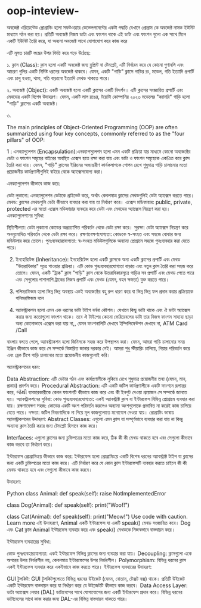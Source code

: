 # oop-inteview-

অবজেক্ট ওরিয়েন্টেড প্রোগ্রামিং হলো সফটওয়্যার ডেভেলপমেন্টের একটা পদ্ধতি যেখানে প্রোগ্রাম কে অবজেক্ট নামক ইউনিট মাধ্যমে গঠন করা হয়।  প্রতিটি অবজেক্ট নিজস্ব ডাটা এবং ফাংশন থাকে এই ডাটা এবং ফাংশন গুলো এক সাথে মিলে একটি ইউনিট তৈরি করে,  যা অন্যনা অবজেক্ট সাথে যোগাযোগ করে কাজ করে

এটি মূলত চারটি স্তম্ভের উপর ভিত্তি করে গড়ে উঠেছে:

১. ক্লাস (Class): ক্লাস হলো একটি অবজেক্ট জন্য ব্লুপ্রিন্ট বা টেমপ্লেট, এটি নির্ধারন করে যে কোনো গুণাবলি এবং আচরণ গুলির একটি নিদিষ্ট ধরনের অবজেক্ট থাকবে। যেমন, একটি "গাড়ি" ক্লাসে গাড়ির রং, মডেল, গতি ইত্যাদি প্রপার্টি এবং চালু হওয়া, থামা, গতি বাড়ানো ইত্যাদি মেথড থাকতে পারে।

২. অবজেক্ট (Object): একটি অবজেক্ট হলো একটি ক্লাসের একটি নিদর্শন। এটি ক্লাসের সংজ্ঞায়িত প্রপার্টি এবং মেথডের একটি বিশেষ উদাহরণ। যেমন, একটি লাল রঙের, টয়োটা কোম্পানির ২০২৩ মডেলের "ক্যামরি" গাড়ি হলো "গাড়ি" ক্লাসের একটি অবজেক্ট।

৩. 




The main principles of Object-Oriented Programming (OOP) are often summarized using four key concepts, commonly referred to as the "four pillars" of OOP:

1 : এনক্যাপুলেশন (Encapsulation):এনক্যাপসুলেশন হলো এমন একটি প্রক্রিয়া যার মাধ্যমে কোনো অবজেক্টের ডেটা ও ফাংশন সমূহের বাইরের অবস্থিত এক্সেস হতে রক্ষা করা যায় এবং ডাটা ও ফাংশন সমূহেকে একএিত করে ক্লাস তৈরি করা যায়। যেমন, "গাড়ি" ক্লাসের ইঞ্জিনের অভ্যন্তরীণ কার্যকলাপকে গোপন রেখে শুধুমাত্র গাড়ি চালানোর মতো প্রয়োজনীয় কার্যপ্রণালীগুলিই বাইরে থেকে অ্যাক্সেসযোগ্য করা।

এনক্যাপুলেশন কীভাবে কাজ করে:

ডেটা লুকানো: এনক্যাপুলেশন ডেটাকে প্রাইভেট করে, অর্থাৎ কেবলমাত্র ক্লাসের মেথডগুলিই ডেটা অ্যাক্সেস করতে পারে।
মেথড: ক্লাসের মেথডগুলি ডেটা কীভাবে ব্যবহার করা যায় তা নির্ধারণ করে।
এক্সেস মডিফায়ার: public, private, protected এর মতো এক্সেস মডিফায়ার ব্যবহার করে ডেটা এবং মেথডের অ্যাক্সেস নিয়ন্ত্রণ করা হয়।
এনক্যাপুলেশনের সুবিধা:

স্থিতিশীলতা: ডেটা লুকানো কোডের অপ্রত্যাশিত পরিবর্তন থেকে ডেটা রক্ষা করে।
সুরক্ষা: ডেটা অ্যাক্সেস নিয়ন্ত্রণ করে অননুমোদিত পরিবর্তন থেকে ডেটা রক্ষা করে।
রক্ষণাবেক্ষণযোগ্যতা: কোডকে স্ব-সংহত এবং সহজে বোঝার জন্য মডিউলার করে তোলে।
পুনঃব্যবহারযোগ্যতা: স্ব-সংহত মডিউলগুলিকে অন্যান্য প্রোগ্রামে সহজে পুনঃব্যবহার করা যেতে পারে।

2. ইনহেরিটেন্স (Inheritance): ইনহেরিটেন্স হলো একটি ক্লাসকে অন্য একটি ক্লাসের প্রপার্টি এবং মেথড "উত্তরাধিকার" সূত্রে পাওয়ার প্রক্রিয়া। এটি কোড পুনঃব্যবহারযোগ্যতা বাড়ায় এবং নতুন ক্লাস তৈরি করা সহজ করে তোলে। যেমন, একটি "ট্রাক" ক্লাস "গাড়ি" ক্লাস থেকে উত্তরাধিকারসূত্রে গাড়ির সব প্রপার্টি এবং মেথড পেতে পারে এবং সেগুলোর পাশাপাশি ট্রাকের নিজস্ব প্রপার্টি এবং মেথড (যেমন, বহন ক্ষমতা) যুক্ত করতে পারে।
   
3. পলিমরফিজম হলো ভিন্ন ভিন্ন অবস্থায় একই অবজেক্টের বহু রুপ ধারণ করে বা ভিন্ন ভিন্ন ফল প্রদান করার প্রক্রিয়াকে পলিমরফিজম বলে
4. অ্যাবস্ট্রাকশন হলো এমন এক ধরনের ডাটা টাইপ বর্ননা কৌশল।  যেখানে কিছু ডাটা থাকে এবং ঐ ডাটা অ্যাক্সেস করার জন্য কতোগুলো ফাংশন থাকে।  তবে ঐ টাইপের কোনো ভেরিয়েবলের ডাটা তার নিজস্ব ফাংশন সাহায্য ছাড়া অন্য কোনোভাবে এক্সেস করা যায় না,, যেমন ফাংশনালিটি দেখাবে ইম্পিলিমেন্টশন দেখাবে না,  ATM Card /Call

বাংলায় বলতে গেলে, অ্যাবস্ট্রাকশন হলো জিনিসকে সহজ করে উপস্থাপন করা। যেমন, আমরা গাড়ি চালানোর সময় ইঞ্জিন কীভাবে কাজ করে সে সম্পর্কে বিস্তারিত জানার দরকার নেই। আমরা শুধু স্টীয়ারিং চালিয়ে, গিয়ার পরিবর্তন করে এবং ব্রেক টিপে গাড়ি চালানোর মতো প্রয়োজনীয় কাজগুলোই করি।

অ্যাবস্ট্রাকশনের ধরন:

Data Abstraction: এটি ডেটার গঠন এবং কার্যপ্রণালীকে লুকিয়ে রেখে শুধুমাত্র প্রয়োজনীয় তথ্য (যেমন, মান, প্রকার) প্রদর্শন করে।
Procedural Abstraction: এটি একটি জটিল কার্যপ্রণালীকে একটি ফাংশনে রূপান্তর করে, જેથી ব্যবহারকারীকে কেবল ফাংশনটি কীভাবে কাজ করে এবং কী ইনপুট দেওয়া প্রয়োজন সে সম্পর্কে জানতে হয়।
অ্যাবস্ট্রাকশনের সুবিধা:
কোড পুনঃব্যবহারযোগ্যতা: একই অ্যাবস্ট্রাক্ট ক্লাস বা ইন্টারফেস বিভিন্ন প্রোগ্রামে ব্যবহার করা যায়।
রক্ষণাবেক্ষণ সহজ: কোডের একটি অংশ পরিবর্তন করলেও অন্যান্য অংশগুলোকে প্রভাবিত না করেই কাজ চালিয়ে যেতে পারে।
দক্ষতা: জটিল বিবরণাদিকে না গিয়ে মূল কাজগুলোতে মনোযোগ দেওয়া যায়।
প্রোগ্রামিং ভাষায় অ্যাবস্ট্রাকশনের উদাহরণ:
Abstract Classes: এগুলো এমন ক্লাস যা সম্পূর্ণভাবে ব্যবহার করা যায় না কিন্তু অন্যান্য ক্লাস তৈরি করার জন্য টেমপ্লেট হিসাবে কাজ করে।

Interfaces: এগুলো ক্লাসের জন্য চুক্তিপত্রের মতো কাজ করে, ঠিক কী কী মেথড থাকতে হবে এবং সেগুলো কীভাবে কাজ করবে তা নির্ধারণ করে।

ইন্টারফেস প্রোগ্রামিংয়ে কীভাবে কাজ করে:
ইন্টারফেস হলো প্রোগ্রামিংয়ে একটি বিশেষ ধরনের অ্যাবস্ট্রাক্ট টাইপ যা ক্লাসের জন্য একটি চুক্তিপত্রের মতো কাজ করে। এটি নির্ধারণ করে যে কোন ক্লাস ইন্টারফেসটি ব্যবহার করতে চাইলে কী কী মেথড থাকতে হবে এবং সেগুলো কীভাবে কাজ করবে।

উদাহরণ:

Python
class Animal:
    def speak(self):
        raise NotImplementedError

class Dog(Animal):
    def speak(self):
        print("Woof!")

class Cat(Animal):
    def speak(self):
        print("Meow!")
Use code with caution. Learn more
এই উদাহরণে, Animal একটি ইন্টারফেস যা একটি speak() মেথড সংজ্ঞায়িত করে। Dog এবং Cat ক্লাস Animal ইন্টারফেস ব্যবহার করে এবং speak() মেথডকে নিজস্বভাবে বাস্তবায়ন করে।

ইন্টারফেস ব্যবহারের সুবিধা:

কোড পুনঃব্যবহারযোগ্যতা: একই ইন্টারফেস বিভিন্ন ক্লাসের জন্য ব্যবহার করা যায়।
Decoupling: ক্লাসগুলো একে অপরের উপর নির্ভরশীল নয়, কেবলমাত্র ইন্টারফেসের উপর নির্ভরশীল।
Polymorphism: বিভিন্ন ধরনের ক্লাস একই ইন্টারফেস ব্যবহার করে একইভাবে কাজ করতে পারে।
ইন্টারফেস ব্যবহারের উদাহরণ:

GUI টুলকিট: GUI টুলকিটগুলোতে বিভিন্ন ধরনের উইজেট (যেমন, বোতাম, টেক্সট বক্স) থাকে। প্রতিটি উইজেট একটি ইন্টারফেস বাস্তবায়ন করে যা নির্ধারণ করে যে উইজেটটি কীভাবে কাজ করবে।
Data Access Layer: ডাটা অ্যাক্সেস লেয়ার (DAL) ডাটাবেসের সাথে যোগাযোগের জন্য একটি ইন্টারফেস প্রদান করে। বিভিন্ন ধরনের ডাটাবেসের সাথে কাজ করার জন্য DAL-এর বিভিন্ন বাস্তবায়ন থাকতে পারে।
